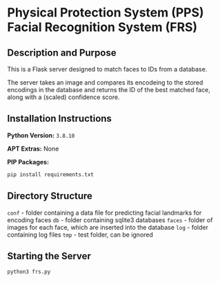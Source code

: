 # Physical Protection System (PPS) Facial Recognition System (FRS)

## Description and Purpose

This is a Flask server designed to match faces to IDs from a database.

The server takes an image and compares its encodeing to the stored encodings in the database and returns the ID of the best matched face, along with a (scaled) confidence score.

## Installation Instructions 

**Python Version:** `3.8.10`

**APT Extras:** None

**PIP Packages:**
```bash
pip install requirements.txt
```

## Directory Structure

`conf` - folder containing a data file for predicting facial landmarks for encoding faces
`db` - folder containing sqlite3 databases
`faces` - folder of images for each face, which are inserted into the database
`log` - folder containing log files
`tmp` - test folder, can be ignored

## Starting the Server

```bash
python3 frs.py
```